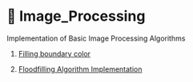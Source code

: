 # :memo: Image_Processing

Implementation of Basic Image Processing Algorithms

1. [Filling boundary color](https://github.com/priyansh19/Image_Processing/blob/master/Line_Color_Change.ipynb) 

2. [Floodfilling Algorithm Implementation](https://github.com/priyansh19/Image_Processing/blob/master/%40_FloodFill.ipynb) 
